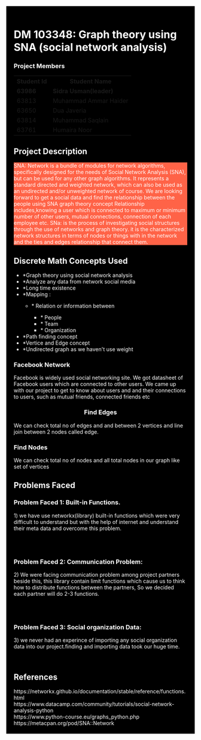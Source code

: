 <!DOCTYPE html>
<html>
<head>
</head>
<body>
     <div style="background-color:black;color:white;padding:20px;">
          <h1> DM 103348: Graph theory using SNA (social network analysis) </h1>
     <h3> Project Members </h3>
          <table style="width:100%">
  <tr>
    <th>Student Id</th>
    <th>Student Name</th> 
  </tr>
  <tr>
       <td><b>63986</b></td>
       <td><b>Sidra Usman(leader)</b></td>
  </tr>
  <tr>
    <td>63813</td>
    <td>Muhammad Ammar Haider</td>
  </tr>
  <tr>
    <td>63650</td>
    <td>Dua Javeria</td>
  </tr>
  <tr>
    <td>63814</td>
    <td>Muhammad Saqlain</td>
  </tr>
  <tr>
    <td>63761</td>
    <td>Humaira Noor</td>
  </tr>
            
</table>

<h2> Project Description </h2>
<p style="background-color:Tomato;"> SNA: Network is a bundle of modules for network algorithms, specifically designed for the needs of Social Network Analysis (SNA), but can be used for any other graph algorithms. It represents a standard directed and weighted network, which can also be used as an undirected and/or unweighted network of course.
We are looking forward to get a social data and find the relationship between the people using SNA graph theory concept 
Relationship includes,knowing a user which is connected to maximum or minimum number of other users, mutual connections, connection of each employee etc.
SNa: is the process of investigating social structures through the use of networks and graph theory. it is the characterized network structures in terms of nodes or things with in the network and the ties and edges relationship that connect them.


</p>

<h2>Discrete Math Concepts Used </h2>
<ul>
     <li>*Graph theory using social network analysis</li>
     <li>*Analyze any data from network social media</li>
     <li>*Long time existence</li>
     <li>*Mapping :</li>
     <ul>
          <li> * Relation or information between</li>
          <ul>
               <li>* People</li>
               <li>* Team </li>
               <li>* Organization</li>
          </ul>
     </ul>
     <li>*Path finding concept</li>
     <li>*Vertice and Edge concept</li>
     <li>*Undirected graph as we haven't use weight</li>
</ul>
 <h3> Facebook Network </h3>
 <p> Facebook is widely used social networking site. We got datasheet of Facebook users which are connected to other users. We came up with our project to get to know about users and and their connections to users, such as mutual friends, connected friends etc </p>
 <h3><center> Find Edges </center></h3>
 <p> We can check total no of edges and and between 2 vertices and line join between 2 nodes called edge. </p>
 <h3> Find Nodes </h3>
 <p> We can check total no of nodes and all total nodes in our graph like set of vertices </p>
    
 
 <h2> Problems Faced </h2>
<h3> Problem Faced 1: Built-in Functions. </h3>
<p>
     1) we have use networkx(library) built-in functions which were very difficult to understand but with the help of internet and understand their meta data and overcome this problem.</p></BR>
<BR>    
<h3> Problem Faced 2: Communication Problem: </h3>
<p>
   2) We were facing communication problem among project partners beside this, this library contain limit functions which cause us to think how to distribute functions between the partners, So we decided each partner will do 2-3 functions.</p></BR>

<BR>
<h3> Problem Faced 3:  Social organization Data: </h3>
<p>
     3) we never had an experince of importing any social organization data into our project.finding and importing data took our huge      time.</p> </BR>
<h2> References </h2>
https://networkx.github.io/documentation/stable/reference/functions.html<br>
https://www.datacamp.com/community/tutorials/social-network-analysis-python<br>
https://www.python-course.eu/graphs_python.php<br>
https://metacpan.org/pod/SNA::Network

</div>

</body>
</html>

